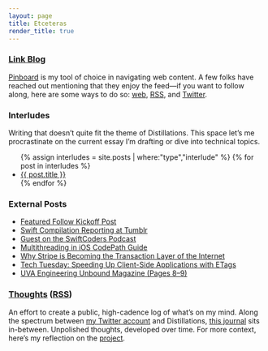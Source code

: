 ```yaml
---
layout: page
title: Etceteras
render_title: true
---
```


### [Link Blog](https://twitter.com/_substrate)

[Pinboard](https://pinboard.in) is my tool of choice in navigating web content. A few folks have reached out mentioning that they enjoy the feed—if you want to follow along, here are some ways to do so: [web](https://pinboard.in/u:jasdev/), [RSS](http://feeds.pinboard.in/rss/u:jasdev/), and [Twitter](https://twitter.com/_substrate).

### Interludes

Writing that doesn’t quite fit the theme of Distillations. This space let’s me procrastinate on the current essay I’m drafting or dive into technical topics.

<ul>
{% assign interludes = site.posts | where:"type","interlude" %}
{% for post in interludes %}
<li>
  <a href="{{ post.url }}">{{ post.title }}</a>
</li>
{% endfor %}
</ul>

### External Posts

- [Featured Follow Kickoff Post](https://medium.com/featuredfollow/featured-follow-jasdev-singh-2c5042abe3f6#.ve0gnopzq)
- [Swift Compilation Reporting at Tumblr](https://engineering.tumblr.com/post/144151794436/swift-compilation-reporting-at-tumblr)
- [Guest on the SwiftCoders Podcast](https://overcast.fm/+GCc7vT_Uw)
- [Multithreading in iOS CodePath Guide](https://github.com/codepath/ios_guides/wiki/Multithreading-in-iOS)
- [Why Stripe is Becoming the Transaction Layer of the Internet](http://blog.thinkful.com/post/98406708378/why-stripe-is-becoming-the-transaction-layer-of)
- [Tech Tuesday: Speeding Up Client-Side Applications with ETags](https://blog.imgur.com/2014/09/02/tech-tuesday-speeding-up-client-side-applications-with-etags/)
- [UVA Engineering Unbound Magazine (Pages 8–9)](http://www.seas.virginia.edu/pubs/unbound/pdfs/spring14.pdf)

### [Thoughts](/thoughts) ([RSS](/thoughts.xml))

An effort to create a public, high-cadence log of what’s on my mind. Along the spectrum between [my Twitter account](https://twitter.com/jasdev) and Distillations, [this journal](/thoughts) sits in-between. Unpolished thoughts, developed over time. For more context, here’s my reflection on the [project](/high-cadence-versus-well-formed).
